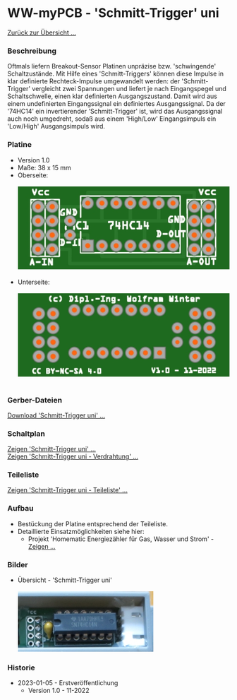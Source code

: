 # WW-myPCB - 'Schmitt-Trigger' uni

[Zurück zur Übersicht ... ](../README.md)

### Beschreibung
Oftmals liefern Breakout-Sensor Platinen unpräzise bzw. 'schwingende' Schaltzustände. Mit Hilfe eines 'Schmitt-Triggers' können diese Impulse in klar definierte Rechteck-Impulse umgewandelt werden: der 'Schmitt-Trigger' vergleicht zwei Spannungen und liefert je nach Eingangspegel und Schaltschwelle, einen klar definierten Ausgangszustand. Damit wird aus einem undefinierten Eingangssignal ein definiertes Ausgangssignal. Da der '74HC14' ein invertierender 'Schmitt-Trigger' ist, wird das Ausgangssignal auch noch umgedreht, sodaß aus einem 'High/Low' Eingangsimpuls ein 'Low/High' Ausgangsimpuls wird.

### Platine
- Version 1.0
- Maße: 38 x 15 mm
- Oberseite:
  <br><br>
![WW-myPCB - Schmitt-Trigger uni - Top](./img/PCB_Schmitt-Trigger_74HC14_Top.jpg "PCB_Schmitt-Trigger-74HC14 - Oberseite")
  <br><br>
- Unterseite:
<br><br>
![WW-myPCB - Schmitt-Trigger uni - Bottom](./img/PCB_Schmitt-Trigger_74HC14_Bottom.jpg "PCB_Schmitt-Trigger-74HC14 - Unterseite")
<br><br>

### Gerber-Dateien
[Download 'Schmitt-Trigger uni' ...](./bin/Gerber_PCB_Schmitt-Trigger_74HC14_uni_1.0.zip)

### Schaltplan
[Zeigen 'Schmitt-Trigger uni' ...](./bin/Schmitt-Trigger_74HC14_uni_1.0.pdf)
<br>
[Zeigen 'Schmitt-Trigger uni - Verdrahtung' ...](./bin/Schmitt-Trigger_74HC14_uni_1.0_Verdrahtung.pdf)
<br>

### Teileliste
[Zeigen 'Schmitt-Trigger uni - Teileliste' ...](./bin/Schmitt-Trigger_74HC14_uni_1.0_Teileliste.txt)

### Aufbau
- Bestückung der Platine entsprechend der Teileliste.
- Detaillierte Einsatzmöglichkeiten siehe hier:
    - Projekt 'Homematic Energiezähler für Gas, Wasser und Strom' - [Zeigen ...](https://github.com/wolwin/WW-mySHP/blob/master/SHP_EZ_GWS/README.md)

### Bilder
- Übersicht - 'Schmitt-Trigger uni' <br><br>
![WW-myPCB - Schmitt-Trigger uni](./img/PCB_Schmitt-Trigger_74HC14_1.jpg "WM55_HM-MOD-Re-8_B4-L8")

### Historie
- 2023-01-05 - Erstveröffentlichung
  - Version 1.0 - 11-2022
